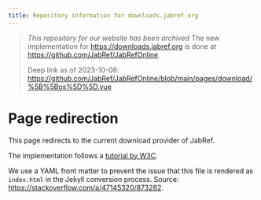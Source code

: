 ```yaml
---
title: Repository information for downloads.jabref.org
---
```


> *This repository for our website has been archived*
> The new implementation for <https://downloads.jabref.org> is done at <https://github.com/JabRef/JabRefOnline>.
>
> Deep link as of 2023-10-06: <https://github.com/JabRef/JabRefOnline/blob/main/pages/download/%5B%5Bos%5D%5D.vue>

# Page redirection

This page redirects to the current download provider of JabRef.

The implementation follows a [tutorial by W3C](https://www.w3docs.com/snippets/html/how-to-redirect-a-web-page-in-html.html).

We use a YAML front matter to prevent the issue that this file is rendered as `index.html` in the Jekyll conversion process.
Source: <https://stackoverflow.com/a/47145320/873282>.
